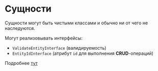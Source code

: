 # Сущности

Сущности могут быть чистыми классами и обычно ни от чего не наследуются.

Могут реализовывать интерфейсы:

* `ValidateEntityInterface` (валидируемость)
* `EntityIdInterface` (атрибут `id` для выполнения **CRUD**-операций)

Подробнее [тут](https://github.com/zndoc/team/blob/master/architecture/entity.md)
